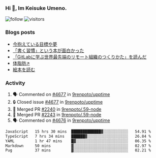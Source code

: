 ### Hi 👋, Im Keisuke Umeno.

<!--
**9renpoto/9renpoto** is a ✨ _special_ ✨ repository because its `README.md` (this file) appears on your GitHub profile.

Here are some ideas to get you started:

- 🔭 I’m currently working on ...
- 🌱 I’m currently learning ...
- 👯 I’m looking to collaborate on ...
- 🤔 I’m looking for help with ...
- 💬 Ask me about ...
- 📫 How to reach me: ...
- 😄 Pronouns: ...
- ⚡ Fun fact: ...
-->

![follow](https://img.shields.io/github/followers/9renpoto?label=Follow&style=social)
![visitors](https://komarev.com/ghpvc/?username=9renpoto&label=Profile%20views&color=0e75b6&style=flat)

### Blogs posts

<!-- BLOG-POST-LIST:START -->
- [今抱えている目標や夢](https://9renpoto.win/entry/2024/12/02/objective)
- [「書く習慣」という本が面白かった](https://9renpoto.win/entry/2024/11/11/leave_a_feeling_sad)
- [「GitLabに学ぶ世界最先端のリモート組織のつくりかた」を読んだ](https://9renpoto.win/entry/2024/09/10/remote_organization)
- [体脂肪↗](https://9renpoto.win/entry/2024/08/12/gaining_fat)
- [絵本を読む](https://9renpoto.win/entry/2024/07/26/picture_book)
<!-- BLOG-POST-LIST:END -->

### Activity

<!--START_SECTION:activity-->
1. 🗣 Commented on [#4677](https://github.com/9renpoto/upptime/issues/4677#issuecomment-2526612653) in [9renpoto/upptime](https://github.com/9renpoto/upptime)
2. 🔒 Closed issue [#4677](https://github.com/9renpoto/upptime/issues/4677) in [9renpoto/upptime](https://github.com/9renpoto/upptime)
3. 🎉 Merged PR [#2240](https://github.com/9renpoto/.59-node/pull/2240) in [9renpoto/.59-node](https://github.com/9renpoto/.59-node)
4. 🎉 Merged PR [#2243](https://github.com/9renpoto/.59-node/pull/2243) in [9renpoto/.59-node](https://github.com/9renpoto/.59-node)
5. 🗣 Commented on [#4676](https://github.com/9renpoto/upptime/issues/4676#issuecomment-2526572630) in [9renpoto/upptime](https://github.com/9renpoto/upptime)
<!--END_SECTION:activity-->

<!--START_SECTION:waka-->

```txt
JavaScript   15 hrs 30 mins  █████████████▓░░░░░░░░░░░   54.91 %
TypeScript   7 hrs 34 mins   ██████▓░░░░░░░░░░░░░░░░░░   26.84 %
YAML         1 hr 47 mins    █▓░░░░░░░░░░░░░░░░░░░░░░░   06.35 %
Markdown     50 mins         ▓░░░░░░░░░░░░░░░░░░░░░░░░   02.97 %
Pug          37 mins         ▓░░░░░░░░░░░░░░░░░░░░░░░░   02.21 %
```

<!--END_SECTION:waka-->
